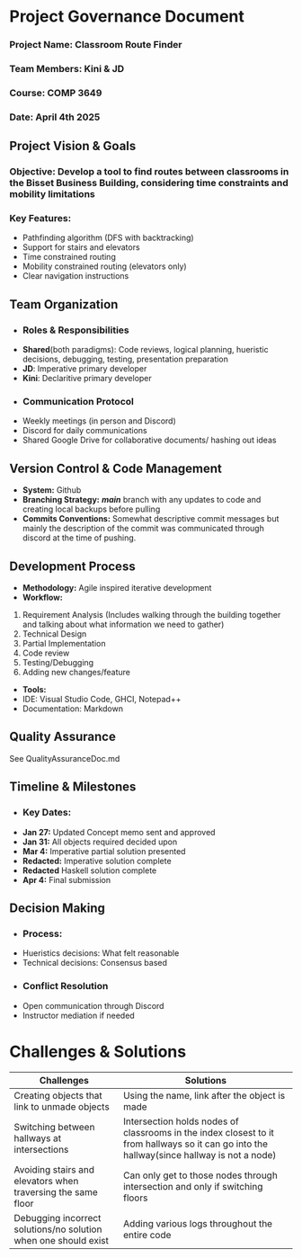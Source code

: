 # Project Governance Document

### Project Name: Classroom Route Finder 
### Team Members: Kini & JD
### Course: COMP 3649
### Date: April 4th 2025

## Project Vision & Goals
### Objective: Develop a tool to find routes between classrooms in the Bisset Business Building, considering time constraints and mobility limitations
### Key Features:
* Pathfinding algorithm (DFS with backtracking)
* Support for stairs and elevators
* Time constrained routing
* Mobility constrained routing (elevators only)
* Clear navigation instructions

## Team Organization

* ### Roles & Responsibilities
* **Shared**(both paradigms): Code reviews, logical planning, hueristic decisions, debugging, testing, presentation preparation
*  **JD**: Imperative primary developer 
*  **Kini**: Declaritive primary developer
*  ### Communication Protocol
*  Weekly meetings (in person and Discord)
*  Discord for daily communications
*  Shared Google Drive for collaborative documents/ hashing out ideas


## Version Control & Code Management
* **System:** Github
* **Branching Strategy:** ***main*** branch with any updates to code and creating local backups before pulling
* **Commits Conventions:** Somewhat descriptive commit messages but mainly the description of the commit was communicated through discord at the time of pushing.

## Development Process
* **Methodology:** Agile inspired iterative development
* **Workflow:**
1. Requirement Analysis (Includes walking through the building together and talking about what information we need to gather)
2. Technical Design
3. Partial Implementation
4. Code review
5. Testing/Debugging
6. Adding new changes/feature
* **Tools:**
* IDE: Visual Studio Code, GHCI, Notepad++
* Documentation: Markdown 

## Quality Assurance
 See QualityAssuranceDoc.md

## Timeline & Milestones
* ### **Key Dates:**
* **Jan 27:** Updated Concept memo sent and approved
* **Jan 31:** All objects required decided upon
* **Mar 4:** Imperative partial solution presented
* **Redacted:** Imperative solution complete
* **Redacted** Haskell solution complete
* **Apr 4:** Final submission

## Decision Making
* ### Process:
* Hueristics decisions: What felt reasonable
* Technical decisions: Consensus based
* ### Conflict Resolution
* Open communication through Discord
* Instructor mediation if needed


# Challenges & Solutions

| Challenges   |   Solutions |
|------------- |-------------|
|Creating objects that link to unmade objects|Using the name, link after the object is made          |
|Switching between hallways at intersections|Intersection holds nodes of classrooms in the index closest to it from hallways so it can go into the hallway(since hallway is not a node)             |
|Avoiding stairs and elevators when traversing the same floor |Can only get to those nodes through intersection and only if switching floors|
|Debugging incorrect solutions/no solution when one should exist |Adding various logs throughout the entire code |


